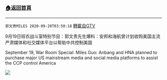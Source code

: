 ﻿###  [:house:返回首頁](https://github.com/ourhimalayas/txt)
---

`郭文贵MILES 2020-09-20T03:50:18` [轉載自GTV](https://gtv.org/web/#/UserInfo/5e596957357cc612d35a8044)

9月19日班农战斗室特别节目：郭文贵先生爆料：安邦和海航曾计划收购美国主流严肃媒体和社交媒体平台以帮助中共控制美国

September 19, War Room Special:
Miles Guo: Anbang and HNA planned to purchase major US mainstream media and social media platforms to assist the CCP control America

[![](https://filegroup.gtv.org/cdn-cgi/image/width=600/https://filegroup.gtv.org/group3/web/20200920/04/06/0/27708be746941efb67beb5231059f8da.png)](https://filegroup.gtv.org/group3/default/20200920/03/50/0/3450617962d9a41d920f72f08e49f3b2.MOV)